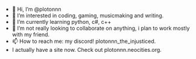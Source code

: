 - 👋 Hi, I’m @plotonnn
- 👀 I’m interested in coding, gaming, musicmaking and writing.
- 🌱 I’m currently learning python, c#, c++
- 💞️ I’m not really looking to collaborate on anything, i plan to work mostly with my friend.
- 📫 How to reach me: my discord! plotonnn_the_injusticed.
- I actually have a site now. Check out plotonnn.neocities.org.
